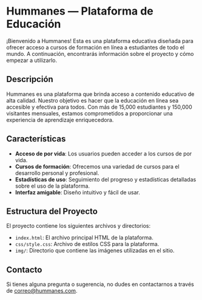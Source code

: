 # Hummanes — Plataforma de Educación

¡Bienvenido a Hummanes! Esta es una plataforma educativa diseñada para ofrecer acceso a cursos de formación en línea a estudiantes de todo el mundo. A continuación, encontrarás información sobre el proyecto y cómo empezar a utilizarlo.

## Descripción

Hummanes es una plataforma que brinda acceso a contenido educativo de alta calidad. Nuestro objetivo es hacer que la educación en línea sea accesible y efectiva para todos. Con más de 15,000 estudiantes y 150,000 visitantes mensuales, estamos comprometidos a proporcionar una experiencia de aprendizaje enriquecedora.

## Características

- **Acceso de por vida**: Los usuarios pueden acceder a los cursos de por vida.
- **Cursos de formación**: Ofrecemos una variedad de cursos para el desarrollo personal y profesional.
- **Estadísticas de uso**: Seguimiento del progreso y estadísticas detalladas sobre el uso de la plataforma.
- **Interfaz amigable**: Diseño intuitivo y fácil de usar.

## Estructura del Proyecto

El proyecto contiene los siguientes archivos y directorios:

- `index.html`: El archivo principal HTML de la plataforma.
- `css/style.css`: Archivo de estilos CSS para la plataforma.
- `img/`: Directorio que contiene las imágenes utilizadas en el sitio.


## Contacto

Si tienes alguna pregunta o sugerencia, no dudes en contactarnos a través de [correo@hummanes.com](mailto:correo@hummanes.com).
